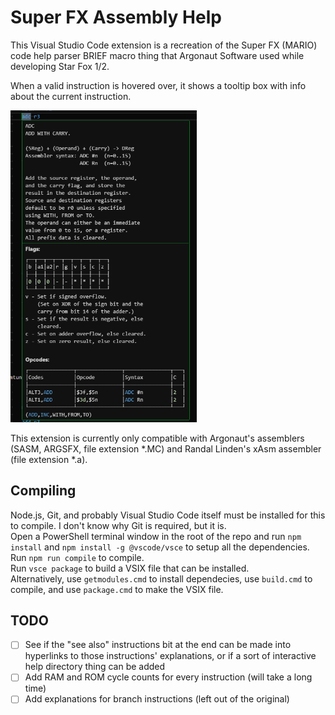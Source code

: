 # Super FX Assembly Help

This Visual Studio Code extension is a recreation of the Super FX (MARIO) code help parser BRIEF macro thing that Argonaut Software used while developing Star Fox 1/2.  

When a valid instruction is hovered over, it shows a tooltip box with info about the current instruction.  

<img src="./img/example.png" title="" alt="example.png" width="298">

This extension is currently only compatible with Argonaut's assemblers (SASM, ARGSFX, file extension *.MC) and Randal Linden's xAsm assembler (file extension *.a).  

## Compiling

Node.js, Git, and probably Visual Studio Code itself must be installed for this to compile. I don't know why Git is required, but it is.  
Open a PowerShell terminal window in the root of the repo and run ``npm install`` and ``npm install -g @vscode/vsce`` to setup all the dependencies.  
Run ``npm run compile`` to compile.  
Run ``vsce package`` to build a VSIX file that can be installed.  
Alternatively, use ``getmodules.cmd`` to install dependecies, use ``build.cmd`` to compile, and use ``package.cmd`` to make the VSIX file.

## TODO

- [ ] See if the "see also" instructions bit at the end can be made into hyperlinks to those instructions' explanations, or if a sort of interactive help directory thing can be added
- [ ] Add RAM and ROM cycle counts for every instruction (will take a long time)
- [ ] Add explanations for branch instructions (left out of the original)
